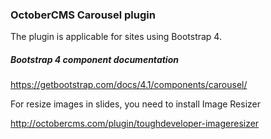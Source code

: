 ### OctoberCMS Carousel plugin

The plugin is applicable for sites using Bootstrap 4.

##### Bootstrap 4 component documentation

https://getbootstrap.com/docs/4.1/components/carousel/

For resize images in slides, you need to install Image Resizer

http://octobercms.com/plugin/toughdeveloper-imageresizer